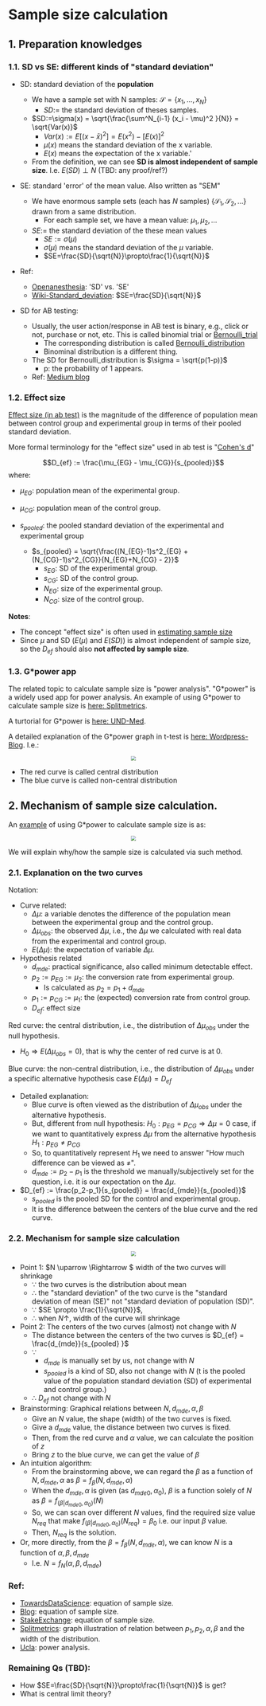 # Sample size calculation

## 1. Preparation knowledges

### 1.1. SD vs SE: different kinds of "standard deviation"

- SD: standard deviation of the **population**
  - We have a sample set with N samples: $\mathcal{S} = \{x_1,\dots, x_N\}$
    - $SD:=$ the standard deviation of theses samples. 
  - $SD:=\sigma(x) = \sqrt{\frac{\sum^N_{i-1} (x_i - \mu)^2 }{N}} = \sqrt{Var(x)}$
    - $Var(x) := E[ (x-\bar{x})^2] = E(x^2) - [E(x)]^2$
    - $\mu(x)$ means the standard deviation of the x variable.
    - $E(x)$ means the expectation of the x variable.'
  - From the definition, we can see **SD is almost independent of sample size**. I.e. $E(SD) \perp N$ (TBD: any proof/ref?)
- SE: standard 'error' of the mean value. Also written as "SEM"
  - We have enormous sample sets (each has $N$ samples)  $\{\mathcal{S}_1,\mathcal{S}_2,\dots\}$ drawn from a same distribution.
    - For each sample set, we have a mean value: $\mu_1, \mu_2, \dots$
  - $SE:=$ the standard deviation of the these mean values
    - $SE:=\sigma(\mu)$
    - $\sigma(\mu)$ means the standard deviation of the $\mu$ variable.
    - $SE=\frac{SD}{\sqrt{N}}\propto\frac{1}{\sqrt{N}}$
- Ref: 
  - [Openanesthesia](https://www.openanesthesia.org/se_vs-_sd_calculation/): 'SD' vs. 'SE'
  - [Wiki-Standard_deviation](https://en.wikipedia.org/wiki/Standard_deviation#:~:text=The%20mean's%20standard%20error%20turns,root%20of%20the%20sample%20size.): $SE=\frac{SD}{\sqrt{N}}$

- SD for AB testing:
  - Usually, the user action/response in AB test is binary, e.g., click or not, purchase or not, etc. This is called binomial trial or [Bernoulli_trial](https://en.wikipedia.org/wiki/Bernoulli_trial)
    - The corresponding distribution is called [Bernoulli_distribution](https://en.wikipedia.org/wiki/Bernoulli_distribution)
    - Binominal distribution is a different thing.
  - The SD for Bernoulli_distribution is  $\sigma = \sqrt{p(1-p)}$
    - p: the probability of 1 appears.
  - Ref: [Medium blog](https://productcoalition.com/start-here-statistics-for-a-b-testing-5f5c7e02ce1e)


### 1.2. Effect size

[Effect size (in ab test)](https://www.simplypsychology.org/effect-size.html) is the magnitude of the difference of population mean between control group and experimental group in terms of their pooled standard deviation.

More formal terminology for the "effect size" used in ab test is "[Cohen's d]( https://en.wikipedia.org/wiki/Effect_size#Cohen's_d)"


$$D_{ef} := \frac{\mu_{EG} - \mu_{CG}}{s_{pooled}}$$
where:
- $\mu_{EG}$: population mean of the experimental group.
- $\mu_{CG}$: population mean of the control group.

- $s_{pooled}$: the pooled standard deviation of the experimental and experimental group
  - $s_{pooled} = \sqrt{\frac{(N_{EG}-1)s^2_{EG} + (N_{CG}-1)s^2_{CG}}{N_{EG}+N_{CG} - 2}}$
    - $s_{EG}$: SD of the experimental group.
    - $s_{CG}$: SD of the control group.
    - $N_{EG}$: size of the experimental group.
    - $N_{CG}$: size of the control group.

**Notes**:
- The concept "effect size" is often used in [estimating sample size](https://en.wikipedia.org/wiki/Sample_size_determination#Estimating_sample_sizes)
- Since $\mu$ and SD ($E(\mu)$ and $E(SD)$) is almost independent of sample size, so the $D_{ef}$ should also **not affected by sample size**.

### 1.3. G\*power app

The related topic to calculate sample size is "power analysis". "G\*power" is a widely used app for power analysis. An example of using G\*power to calculate sample size is [here: Splitmetrics](https://splitmetrics.com/blog/mobile-a-b-testing-sample-size/).

A turtorial for G\*power is [here: UND-Med](https://med.und.edu/daccota/_files/pdfs/berdc_resource_pdfs/sample_size_gpower_module.pdf).

A detailed explanation of the G\*power graph in t-test is [here: Wordpress-Blog](https://testview.wordpress.com/tag/hypothesis-test/). I.e.:

<div  align="center"><img src=https://testview.files.wordpress.com/2015/07/figure-2-review.jpg style = "zoom:60%"></div>

-	The red curve is called central distribution
- The blue curve is called non-central distribution


## 2. Mechanism of sample size calculation.

An [example](https://splitmetrics.com/blog/mobile-a-b-testing-sample-size/) of using G\*power to calculate sample size is as:

<div  align="center"><img src=https://splitmetrics.com/wp-content/uploads/2018/04/8-1-1.png style = "zoom:60%"></div>

We will explain why/how the sample size is calculated via such method.

### 2.1. Explanation on the two curves

Notation:

- Curve related:
  - $\Delta \mu$: a variable denotes the difference of the population mean between the experimental group and the control group.
  - $\Delta \mu_{obs}$: the observed $\Delta \mu$, i.e., the $\Delta \mu$ we calculated with real data from the experimental and control group.
  - $E(\Delta \mu)$: the expectation of variable $\Delta \mu$.
- Hypothesis related
  - $d_{mde}$: practical significance, also called minimum detectable effect.
  - $p_2:=p_{EG}:=\mu_2$: the conversion rate from experimental group.
    - Is calculated as $p_2 = p_1 + d_{mde}$
  - $p_1:=p_{CG}:=\mu_1$: the (expected) conversion rate from control group.
  - $D_{ef}$: effect size

Red curve: the central distribution, i.e.,  the distribution of $\Delta \mu_{obs}$ under the null hypothesis. 
- $H_0 \Rightarrow E(\Delta\mu_{obs} = 0)$, that is why the center of red curve is at 0.

Blue curve: the non-central distribution, i.e.,  the distribution of $\Delta \mu_{obs}$ under a specific alternative hypothesis case $E(\Delta \mu) = D_{ef}$

- Detailed explanation:
  - Blue curve is often viewed as the distribution of $\Delta \mu_{obs}$ under the alternative hypothesis. 
  - But, different from null hypothesis: $H_0: p_{EG} = p_{CG} \Rightarrow \Delta \mu = 0$ case, if we want to quantitatively express $\Delta \mu$ from the alternative hypothesis $H_1: p_{EG} \not = p_{CG}$
  - So, to quantitatively represent $H_1$ we need to answer "How much difference can be viewed as $\not =$". 
  - $d_{mde} := p_2-p_1$ is the threshold we manually/subjectively set for the question, i.e. it is our expectation on the $\Delta \mu$.
- $D_{ef} := \frac{p_2-p_1}{s_{pooled}} = \frac{d_{mde}}{s_{pooled}}$
  - $s_{pooled}$ is the pooled SD for the control and experimental group.
  - It is the difference between the centers of the blue curve and the red curve.


### 2.2. Mechanism for sample size calculation

<div  align="center"><img src=https://splitmetrics.com/wp-content/uploads/2018/04/8-1-1.png style = "zoom:60%"></div>

- Point 1: $N \uparrow \Rightarrow $ width of the two curves will shrinkage
  - $\because$ the two curves is the distribution about mean 
  - $\therefore$ the "standard deviation" of the two curve is the "standard deviation of mean (SE)" not "standard deviation of population (SD)". 
  - $\because$ $SE \propto \frac{1}{\sqrt{N}}$,
  - $\therefore$ when $N \uparrow$,  width of the curve will shrinkage 
- Point 2: The centers of the two curves (almost) not change with $N$
  - The distance between the centers of the two curves is $D_{ef} = \frac{d_{mde}}{s_{pooled} }$
  - $\because$
    - $d_{mde}$ is manually set by us, not change with $N$
    - $s_{pooled}$ is a kind of SD, also not change with $N$ (t is the pooled value of the population standard deviation (SD) of experimental and control group.)
  - $\therefore$ $D_{ef}$ not change with $N$
- Brainstorming: Graphical relations between $N, d_{mde}, \alpha, \beta$
  - Give an $N$ value, the shape (width) of the two curves is fixed.
  - Give a $d_{mde}$ value, the distance between two curves is fixed.
  - Then, from the red curve and $\alpha$ value, we can calculate the position of $z$
  - Bring $z$ to the blue curve, we can get the value of $\beta$
- An intuition algorithm:
  - From the brainstorming above, we can regard the $\beta$ as a function of $N, d_{mde}, \alpha$ as $\beta = f_{\beta}(N, d_{mde}, \alpha)$
  - When the $d_{mde}, \alpha$ is given (as $d_{mde0}, \alpha_0$), $\beta$ is a function solely of $N$ as $\beta = f_{(\beta|d_{mde0},\alpha_0)}(N)$
  - So, we can scan over different $N$ values, find the required size value $N_{req}$ that make $f_{(\beta|d_{mde0},\alpha_0)}(N_{req}) = \beta_0$ i.e. our input $\beta$ value.
  - Then, $N_{req}$ is the solution.
- Or, more directly, from the $\beta = f_{\beta}(N, d_{mde}, \alpha)$, we can know $N$ is a function of $\alpha, \beta, d_{mde}$
  - I.e. $N = f_N(\alpha, \beta, d_{mde})$



### Ref: 
- [TowardsDataScience](https://towardsdatascience.com/required-sample-size-for-a-b-testing-6f6608dd330a): equation of sample size.
- [Blog](https://jeffshow.com/caculate-abtest-required-sample-size.html): equation of sample size.
- [StakeExchange](https://stats.stackexchange.com/questions/392979/ab-test-sample-size-calculation-by-hand): equation of sample size.
- [Splitmetrics](https://splitmetrics.com/blog/mobile-a-b-testing-sample-size/): graph illustration of relation between $p_1, p_2, \alpha, \beta$ and the width of the distribution.
- [Ucla](https://stats.idre.ucla.edu/other/gpower/two-independent-proportions-power-analysis/): power analysis.

### Remaining Qs (TBD):

- How $SE=\frac{SD}{\sqrt{N}}\propto\frac{1}{\sqrt{N}}$ is get?
- What is central limit theory?